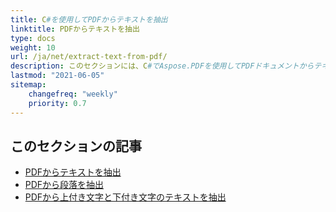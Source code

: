 ```yaml
---
title: C#を使用してPDFからテキストを抽出
linktitle: PDFからテキストを抽出
type: docs
weight: 10
url: /ja/net/extract-text-from-pdf/
description: このセクションには、C#でAspose.PDFを使用してPDFドキュメントからテキストを抽出する記事が含まれています。
lastmod: "2021-06-05"
sitemap:
    changefreq: "weekly"
    priority: 0.7
---
```


## このセクションの記事

- [PDFからテキストを抽出](/pdf/ja/net/extract-text-from-all-pdf/)
- [PDFから段落を抽出](/pdf/ja/net/extract-paragraph-from-pdf/)
- [PDFから上付き文字と下付き文字のテキストを抽出](/pdf/ja/net/extract-superscripts-subscripts-from-pdf/)
